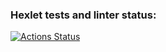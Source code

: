 ### Hexlet tests and linter status:
[![Actions Status](https://github.com/kashkovskiyd/java-project-61/actions/workflows/hexlet-check.yml/badge.svg)](https://github.com/kashkovskiyd/java-project-61/actions)